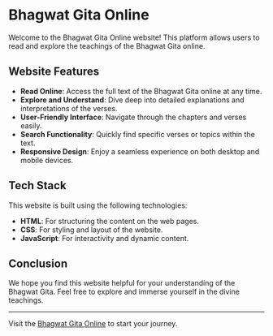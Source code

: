 # Bhagwat Gita Online

Welcome to the Bhagwat Gita Online website! This platform allows users to read and explore the teachings of the Bhagwat Gita online.

## Website Features

- **Read Online**: Access the full text of the Bhagwat Gita online at any time.
- **Explore and Understand**: Dive deep into detailed explanations and interpretations of the verses.
- **User-Friendly Interface**: Navigate through the chapters and verses easily.
- **Search Functionality**: Quickly find specific verses or topics within the text.
- **Responsive Design**: Enjoy a seamless experience on both desktop and mobile devices.

## Tech Stack

This website is built using the following technologies:
- **HTML**: For structuring the content on the web pages.
- **CSS**: For styling and layout of the website.
- **JavaScript**: For interactivity and dynamic content.

## Conclusion

We hope you find this website helpful for your understanding of the Bhagwat Gita. Feel free to explore and immerse yourself in the divine teachings.

---

Visit the [Bhagwat Gita Online](https://github.com/saajnaa/bhagwat-gita) to start your journey.
